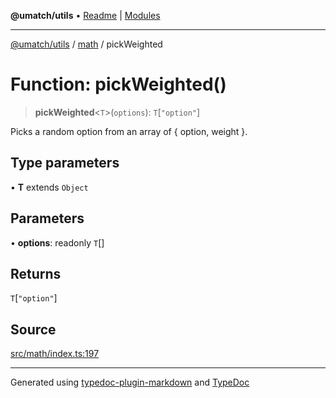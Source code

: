**@umatch/utils** • [Readme](../../index.md) \| [Modules](../../modules.md)

***

[@umatch/utils](../../modules.md) / [math](../index.md) / pickWeighted

# Function: pickWeighted()

> **pickWeighted**\<`T`\>(`options`): `T`\[`"option"`\]

Picks a random option from an array of { option, weight }.

## Type parameters

• **T** extends `Object`

## Parameters

• **options**: readonly `T`[]

## Returns

`T`\[`"option"`\]

## Source

[src/math/index.ts:197](https://github.com/umatch-oficial/utils/blob/f37b7e4/src/math/index.ts#L197)

***

Generated using [typedoc-plugin-markdown](https://www.npmjs.com/package/typedoc-plugin-markdown) and [TypeDoc](https://typedoc.org/)
